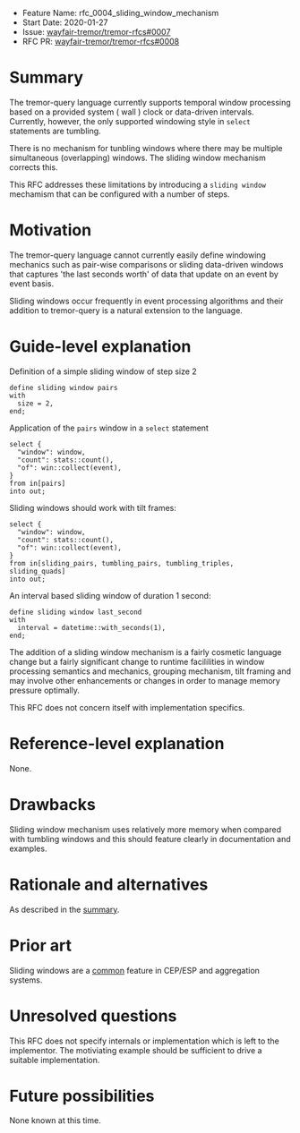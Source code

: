 - Feature Name: rfc_0004_sliding_window_mechanism
- Start Date: 2020-01-27
- Issue: [wayfair-tremor/tremor-rfcs#0007](https://github.com/wayfair-tremor/tremor-rfcs/issues/7)
- RFC PR: [wayfair-tremor/tremor-rfcs#0008](https://github.com/wayfair-tremor/tremor-rfcs/pull/8)

# Summary
[summary]: #summary

The tremor-query language currently supports temporal window processing based on a
provided system ( wall ) clock or data-driven intervals. Currently, however, the only
supported windowing style in `select` statements are tumbling.

There is no mechanism for tunbling windows where there may be multiple simultaneous
(overlapping) windows. The sliding window mechanism corrects this.

This RFC addresses these limitations by introducing a `sliding window` mechamism
that can be configured with a number of steps.

# Motivation
[motivation]: #motivation

The tremor-query language cannot currently easily define windowing mechanics such
as pair-wise comparisons or sliding data-driven windows that captures 'the last
seconds worth' of data that update on an event by event basis.

Sliding windows occur frequently in event processing algorithms and their addition
to tremor-query is a natural extension to the language.

# Guide-level explanation
[guide-level-explanation]: #guide-level-explanation

Definition of a simple sliding window of step size 2
```trickle
define sliding window pairs
with
  size = 2,
end;
```

Application of  the `pairs` window in a `select` statement

```trickle
select {
  "window": window,
  "count": stats::count(),
  "of": win::collect(event),
}
from in[pairs]
into out;
```

Sliding windows should work with tilt frames:

```trickle
select {
  "window": window,
  "count": stats::count(),
  "of": win::collect(event),
}
from in[sliding_pairs, tumbling_pairs, tumbling_triples, sliding_quads]
into out;
```

An interval based sliding window of duration 1 second:

```trickle
define sliding window last_second
with
  interval = datetime::with_seconds(1),
end;
```

The addition of a sliding window mechanism is a fairly cosmetic language change
but a fairly significant change to runtime facililities in window processing
semantics and mechanics, grouping mechanism, tilt framing and may involve other
enhancements or changes in order to manage memory pressure optimally.

This RFC does not concern itself with implementation specifics.

# Reference-level explanation
[reference-level-explanation]: #reference-level-explanation

None.

# Drawbacks
[drawbacks]: #drawbacks

Sliding window mechanism uses relatively more memory when compared with tumbling windows
and this should feature clearly in documentation and examples.

# Rationale and alternatives
[rationale-and-alternatives]: #rationale-and-alternatives

As described in the [summary](#summary).

# Prior art
[prior-art]: #prior-art

Sliding windows are a [common](https://www.researchgate.net/figure/Sliding-Window-in-CEP_fig2_283199451) feature in CEP/ESP and aggregation systems.

# Unresolved questions
[unresolved-questions]: #unresolved-questions

This RFC does not specify internals or implementation which is left to the
implementor. The motiviating example should be sufficient to drive a suitable
implementation.

# Future possibilities
[future-possibilities]: #future-possibilities

None known at this time.
